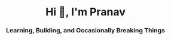 <h1 align="center">Hi 👋, I'm Pranav</h1>
<h3 align="center">Learning, Building, and Occasionally Breaking Things</h3>
